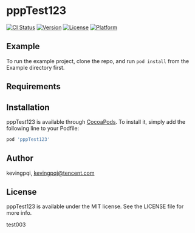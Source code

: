 # pppTest123

[![CI Status](https://img.shields.io/travis/kevingpqi/pppTest123.svg?style=flat)](https://travis-ci.org/kevingpqi/pppTest123)
[![Version](https://img.shields.io/cocoapods/v/pppTest123.svg?style=flat)](https://cocoapods.org/pods/pppTest123)
[![License](https://img.shields.io/cocoapods/l/pppTest123.svg?style=flat)](https://cocoapods.org/pods/pppTest123)
[![Platform](https://img.shields.io/cocoapods/p/pppTest123.svg?style=flat)](https://cocoapods.org/pods/pppTest123)

## Example

To run the example project, clone the repo, and run `pod install` from the Example directory first.

## Requirements

## Installation

pppTest123 is available through [CocoaPods](https://cocoapods.org). To install
it, simply add the following line to your Podfile:

```ruby
pod 'pppTest123'
```

## Author

kevingpqi, kevingpqi@tencent.com

## License

pppTest123 is available under the MIT license. See the LICENSE file for more info.

test003
